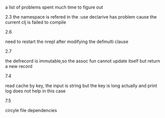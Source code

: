 a list of problems spent much time to figure out

2.3 
the namespace is refered in the :use declarive has problem cause the current clj is failed to compile

2.6

need to restart the nrepl after modifying the defmulti clause

2.7

the defrecord is immutable,so the assoc fun cannot update itself but return a new record

7.4

read cache by key, the input is string but the key is long actually and print log does not help in this case

7.5

circyle file dependencies
